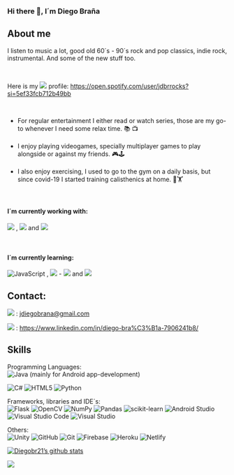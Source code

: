### Hi there 👋, I´m Diego Braña

## About me

I listen to music a lot, good old 60´s - 90´s rock and pop classics, indie rock, instrumental.
And some of the new stuff too.

<br>

Here is my <img src="https://img.shields.io/badge/Spotify-1ED760?&style=for-the-badge&logo=spotify&logoColor=white"> profile: https://open.spotify.com/user/jdbrrocks?si=5ef33fcb712b49bb

<br> 
<ul>
<li> For regular entertainment I either read or watch series, those are my go-to whenever I need some relax time. 📚 📺 </li> 

<br> 

<li> I enjoy playing videogames, specially multiplayer games to play alongside or against my friends. 🎮🕹️ </li> 

<br> 

<li> I also enjoy exercising, I used to go to the gym on a daily basis, but since covid-19 I started training calisthenics at home. 💪🏋️ </li> 

</ul>


<br> 



####  I´m currently working with:

<img src="https://img.shields.io/badge/Python-3776AB?style=for-the-badge&logo=python&logoColor=white"> , <img src="https://img.shields.io/badge/Unity-100000?style=for-the-badge&logo=unity&logoColor=white"> and <img src="https://img.shields.io/badge/C%23-239120?style=for-the-badge&logo=c-sharp&logoColor=white">

<br>

#### I´m currently learning:

![JavaScript](https://img.shields.io/badge/javascript-%23323330.svg?style=for-the-badge&logo=javascript&logoColor=%23F7DF1E) , <img src="https://img.shields.io/badge/React-20232A?style=for-the-badge&logo=react&logoColor=61DAFB"> - <img src="https://img.shields.io/badge/Redux-593D88?style=for-the-badge&logo=redux&logoColor=white"> and <img src="https://img.shields.io/badge/MongoDB-4EA94B?style=for-the-badge&logo=mongodb&logoColor=white">


## Contact:

<img src="https://img.shields.io/badge/Gmail-D14836?style=for-the-badge&logo=gmail&logoColor=white"> : jdiegobrana@gmail.com
<br>

<img src="https://img.shields.io/badge/LinkedIn-0077B5?style=for-the-badge&logo=linkedin&logoColor=white"> : https://www.linkedin.com/in/diego-bra%C3%B1a-7906241b8/


## Skills

Programming Languages:
<br>
![Java](https://img.shields.io/badge/java-%23ED8B00.svg?style=for-the-badge&logo=java&logoColor=white) (mainly for Android app-development)


![C#](https://img.shields.io/badge/c%23-%23239120.svg?style=for-the-badge&logo=c-sharp&logoColor=white)
![HTML5](https://img.shields.io/badge/html5-%23E34F26.svg?style=for-the-badge&logo=html5&logoColor=white)
![Python](https://img.shields.io/badge/python-3670A0?style=for-the-badge&logo=python&logoColor=ffdd54)


Frameworks, libraries and IDE´s:
<br>
![Flask](https://img.shields.io/badge/flask-%23000.svg?style=for-the-badge&logo=flask&logoColor=white)
![OpenCV](https://img.shields.io/badge/opencv-%23white.svg?style=for-the-badge&logo=opencv&logoColor=white)
![NumPy](https://img.shields.io/badge/numpy-%23013243.svg?style=for-the-badge&logo=numpy&logoColor=white)
![Pandas](https://img.shields.io/badge/pandas-%23150458.svg?style=for-the-badge&logo=pandas&logoColor=white)
![scikit-learn](https://img.shields.io/badge/scikit--learn-%23F7931E.svg?style=for-the-badge&logo=scikit-learn&logoColor=white)
![Android Studio](https://img.shields.io/badge/Android%20Studio-3DDC84.svg?style=for-the-badge&logo=android-studio&logoColor=white)
![Visual Studio Code](https://img.shields.io/badge/Visual%20Studio%20Code-0078d7.svg?style=for-the-badge&logo=visual-studio-code&logoColor=white)
![Visual Studio](https://img.shields.io/badge/Visual%20Studio-5C2D91.svg?style=for-the-badge&logo=visual-studio&logoColor=white)


Others:
<br>
![Unity](https://img.shields.io/badge/unity-%23000000.svg?style=for-the-badge&logo=unity&logoColor=white)
![GitHub](https://img.shields.io/badge/github-%23121011.svg?style=for-the-badge&logo=github&logoColor=white)
![Git](https://img.shields.io/badge/git-%23F05033.svg?style=for-the-badge&logo=git&logoColor=white)
![Firebase](https://img.shields.io/badge/firebase-%23039BE5.svg?style=for-the-badge&logo=firebase)
![Heroku](https://img.shields.io/badge/heroku-%23430098.svg?style=for-the-badge&logo=heroku&logoColor=white)
![Netlify](https://img.shields.io/badge/netlify-%23000000.svg?style=for-the-badge&logo=netlify&logoColor=#00C7B7)


[![Diegobr21’s github stats](https://github-readme-stats.vercel.app/api?username=Diegobr21)](https://github.com/Diegobr21)

<img src="https://github-readme-stats.vercel.app/api/top-langs/?username=Diegobr21&theme=blue-green">

<!--

<a href="https://app.daily.dev/Diegobr21"><img src="https://github.com/Diegobr21/Diegobr21/blob/main/devcard.svg" width="400" alt="Diego Braña's Dev Card"/></a>

-->
